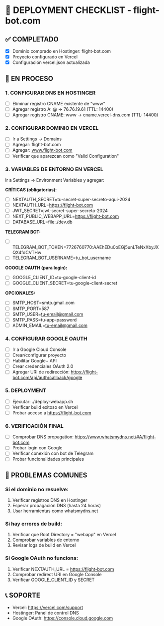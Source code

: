 # 🚀 DEPLOYMENT CHECKLIST - flight-bot.com

## ✅ COMPLETADO
- [x] Dominio comprado en Hostinger: flight-bot.com
- [x] Proyecto configurado en Vercel
- [x] Configuración vercel.json actualizada

## 🔄 EN PROCESO

### 1. CONFIGURAR DNS EN HOSTINGER
- [ ] Eliminar registro CNAME existente de "www"
- [ ] Agregar registro A: @ → 76.76.19.61 (TTL: 14400)
- [ ] Agregar registro CNAME: www → cname.vercel-dns.com (TTL: 14400)

### 2. CONFIGURAR DOMINIO EN VERCEL
- [ ] Ir a Settings → Domains
- [ ] Agregar: flight-bot.com
- [ ] Agregar: www.flight-bot.com
- [ ] Verificar que aparezcan como "Valid Configuration"

### 3. VARIABLES DE ENTORNO EN VERCEL
Ir a Settings → Environment Variables y agregar:

**CRÍTICAS (obligatorias):**
- [ ] NEXTAUTH_SECRET=tu-secret-super-secreto-aqui-2024
- [ ] NEXTAUTH_URL=https://flight-bot.com
- [ ] JWT_SECRET=jwt-secret-super-secreto-2024
- [ ] NEXT_PUBLIC_WEBAPP_URL=https://flight-bot.com
- [ ] DATABASE_URL=file:./dev.db

**TELEGRAM BOT:**
- [ ] TELEGRAM_BOT_TOKEN=7726760770:AAEhEDu0oEGj5unLTeNxXbyJXQX4fdCVTHw
- [ ] TELEGRAM_BOT_USERNAME=tu_bot_username

**GOOGLE OAUTH (para login):**
- [ ] GOOGLE_CLIENT_ID=tu-google-client-id
- [ ] GOOGLE_CLIENT_SECRET=tu-google-client-secret

**OPCIONALES:**
- [ ] SMTP_HOST=smtp.gmail.com
- [ ] SMTP_PORT=587
- [ ] SMTP_USER=tu-email@gmail.com
- [ ] SMTP_PASS=tu-app-password
- [ ] ADMIN_EMAIL=tu-email@gmail.com

### 4. CONFIGURAR GOOGLE OAUTH
- [ ] Ir a Google Cloud Console
- [ ] Crear/configurar proyecto
- [ ] Habilitar Google+ API
- [ ] Crear credenciales OAuth 2.0
- [ ] Agregar URI de redirección: https://flight-bot.com/api/auth/callback/google

### 5. DEPLOYMENT
- [ ] Ejecutar: ./deploy-webapp.sh
- [ ] Verificar build exitoso en Vercel
- [ ] Probar acceso a https://flight-bot.com

### 6. VERIFICACIÓN FINAL
- [ ] Comprobar DNS propagation: https://www.whatsmydns.net/#A/flight-bot.com
- [ ] Probar login con Google
- [ ] Verificar conexión con bot de Telegram
- [ ] Probar funcionalidades principales

## 🚨 PROBLEMAS COMUNES

### Si el dominio no resuelve:
1. Verificar registros DNS en Hostinger
2. Esperar propagación DNS (hasta 24 horas)
3. Usar herramientas como whatsmydns.net

### Si hay errores de build:
1. Verificar que Root Directory = "webapp" en Vercel
2. Comprobar variables de entorno
3. Revisar logs de build en Vercel

### Si Google OAuth no funciona:
1. Verificar NEXTAUTH_URL = https://flight-bot.com
2. Comprobar redirect URI en Google Console
3. Verificar GOOGLE_CLIENT_ID y SECRET

## 📞 SOPORTE
- Vercel: https://vercel.com/support
- Hostinger: Panel de control DNS
- Google OAuth: https://console.cloud.google.com
